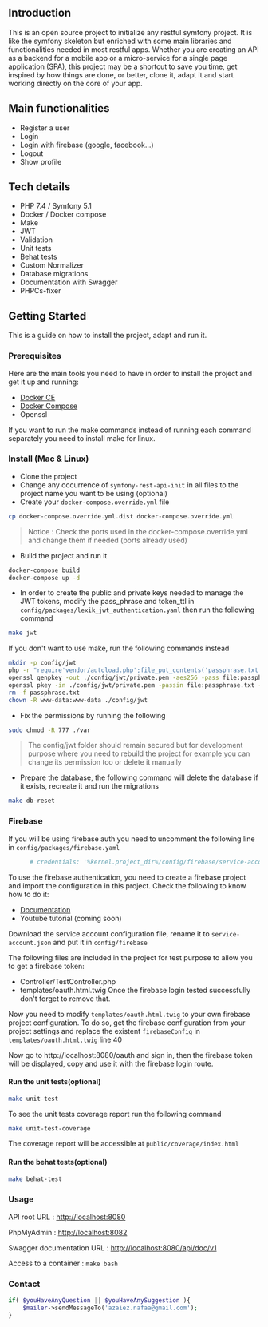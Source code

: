 ## Introduction

This is an open source project to initialize any restful symfony project. It is like the symfony skeleton but enriched with some main libraries and functionalities needed in most restful apps. Whether you are creating an API as a backend for a mobile app or a micro-service for a single page application (SPA), this project may be a shortcut to save you time, get inspired by how things are done, or better, clone it, adapt it and start working directly on the core of your app.

## Main functionalities 
- Register a user
- Login
- Login with firebase (google, facebook...)
- Logout
- Show profile

## Tech details
- PHP 7.4 / Symfony 5.1
- Docker / Docker compose
- Make
- JWT
- Validation
- Unit tests
- Behat tests
- Custom Normalizer
- Database migrations
- Documentation with Swagger
- PHPCs-fixer

## Getting Started

This is a guide on how to install the project, adapt and run it.
### Prerequisites

Here are the main tools you need to have in order to install the project and get it up and running:

- [Docker CE](https://www.docker.com/community-edition)
- [Docker Compose](https://docs.docker.com/compose/install)
- Openssl

If you want to run the make commands instead of running each command separately you need to install make for linux.

### Install (Mac & Linux)

- Clone the project
- Change any occurrence of `symfony-rest-api-init` in all files to the project name you want to be using (optional)
- Create your `docker-compose.override.yml` file

```bash
cp docker-compose.override.yml.dist docker-compose.override.yml
```
> Notice : Check the ports used in the docker-compose.override.yml and change them if needed (ports already used)

- Build the project and run it

```bash
docker-compose build
docker-compose up -d
```

- In order to create the public and private keys needed to manage the JWT tokens, modify the pass_phrase and token_ttl in `config/packages/lexik_jwt_authentication.yaml` then run the following command
```bash
make jwt
```

If you don't want to use make, run the following commands instead

```bash
mkdir -p config/jwt
php -r "require'vendor/autoload.php';file_put_contents('passphrase.txt',\Symfony\Component\Yaml\Yaml::parse(file_get_contents('config/packages/lexik_jwt_authentication.yaml'))['lexik_jwt_authentication']['pass_phrase']);"
openssl genpkey -out ./config/jwt/private.pem -aes256 -pass file:passphrase.txt -algorithm rsa -pkeyopt rsa_keygen_bits:4096
openssl pkey -in ./config/jwt/private.pem -passin file:passphrase.txt -out config/jwt/public.pem -pubout
rm -f passphrase.txt
chown -R www-data:www-data ./config/jwt
```

- Fix the permissions by running the following

```bash
sudo chmod -R 777 ./var
```

> The config/jwt folder should remain secured but for development purpose where you need to rebuild the project for example you can change its permission too or delete it manually 

- Prepare the database, the following command will delete the database if it exists, recreate it and run the migrations

```bash
make db-reset
```

### Firebase

If you will be using firebase auth you need to uncomment the following line in `config/packages/firebase.yaml`
```yaml
      # credentials: '%kernel.project_dir%/config/firebase/service-account.json'
```

To use the firebase authentication, you need to create a firebase project and import the configuration in this project. Check the following to know how to do it:
- [Documentation](https://firebase.google.com/docs/admin/setup#initialize-sdk)
- Youtube tutorial (coming soon)

Download the service account configuration file, rename it to `service-account.json` and put it in `config/firebase`

The following files are included in the project for test purpose to allow you to get a firebase token:
 - Controller/TestController.php
 - templates/oauth.html.twig
 Once the firebase login tested successfully don't forget to remove that.

Now you need to modify `templates/oauth.html.twig` to your own firebase project configuration. 
To do so, get the firebase configuration from your project settings and replace the existent `firebaseConfig` in  `templates/oauth.html.twig` line 40

Now go to http://localhost:8080/oauth and sign in, then the firebase token will be displayed, copy and use it with the firebase login route.

#### Run the unit tests(optional)

```bash
make unit-test
```

To see the unit tests coverage report run the following command

```bash
make unit-test-coverage
```

The coverage report will be accessible at `public/coverage/index.html`

#### Run the behat tests(optional)

```bash
make behat-test
```

### Usage

API root URL : [http://localhost:8080](http://localhost:8080)

PhpMyAdmin : [http://localhost:8082](http://localhost:8082)

Swagger documentation URL : [http://localhost:8080/api/doc/v1](http://localhost:8080/api/doc/v1)

Access to a container : `make bash`

### Contact
```php
if( $youHaveAnyQuestion || $youHaveAnySuggestion ){
    $mailer->sendMessageTo('azaiez.nafaa@gmail.com');
}
```
